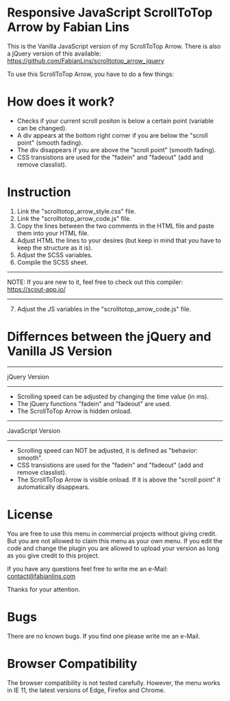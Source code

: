 # Responsive JavaScript ScrollToTop Arrow by Fabian Lins
This is the Vanilla JavaScript version of my ScrollToTop Arrow. There is also a jQuery version of this available:
https://github.com/FabianLins/scrolltotop_arrow_jquery

To use this ScrollToTop Arrow, you have to do a few things:

# How does it work?
- Checks if your current scroll positon is below a certain point (variable can be changed).
- A div appears at the bottom right corner if you are below the "scroll point" (smooth fading).
- The div disappears if you are above the "scroll point" (smooth fading).
- CSS transistions are used for the "fadein" and "fadeout" (add and remove classlist).

# Instruction
1. Link the "scrolltotop_arrow_style.css" file.
2. Link the "scrolltotop_arrow_code.js" file.
3. Copy the lines between the two comments in the HTML file and paste them into your HTML file.
4. Adjust HTML the lines to your desires (but keep in mind that you have to keep the structure as it is).
5. Adjust the SCSS variables.
6. Compile the SCSS sheet.
______________
  NOTE: If you are new to it, feel free to check out this compiler: https://scout-app.io/
______________
7. Adjust the JS variables in the "scrolltotop_arrow_code.js" file.

# Differnces between the jQuery and Vanilla JS Version
______________
  jQuery Version
______________
- Scrolling speed can be adjusted by changing the time value (in ms).
- The jQuery functions "fadein" and "fadeout" are used.
- The ScrollToTop Arrow is hidden onload.

______________
  JavaScript Version
______________
- Scrolling speed can NOT be adjusted, it is defined as "behavior:  smooth".
- CSS transistions are used for the "fadein" and "fadeout" (add and remove classlist).
- The ScrollToTop Arrow is visible onload. If it is above the "scroll point" it automatically disappears.

# License
You are free to use this menu in commercial projects without giving credit.
But you are not allowed to claim this menu as your own menu.
If you edit the code and change the plugin you are allowed to upload your version as long as you give credit to this project.

If you have any questions feel free to write me an e-Mail:
contact@fabianlins.com

Thanks for your attention.

# Bugs
There are no known bugs. If you find one please write me an e-Mail.

# Browser Compatibility
The browser compatibility is not tested carefully. However, the menu works in IE 11, the latest versions of Edge, Firefox and Chrome.
